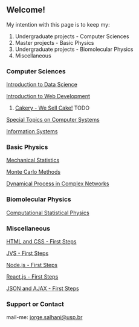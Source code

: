 ## Welcome!

My intention with this page is to keep my:
1.  Undergraduate projects - Computer Sciences 
2.  Master projects - Basic Physics
3.  Undergraduate projects - Biomolecular Physics
4.  Miscellaneous 

### Computer Sciences

[Introduction to Data Science](https://github.com/jorgesalhani/IntroDataScience)

[Introduction to Web Development](https://github.com/jorgesalhani/IntroWebDevelopment)

1. [Cakery - We Sell Cake!](https://github.com/jorgesalhani/StoreWebProject) TODO

[Special Topics on Computer Systems](https://github.com/jorgesalhani/SocialNetworkBlockchain)

[Information Systems](https://github.com/jorgesalhani/InformationSystems)

### Basic Physics

[Mechanical Statistics](https://github.com/jorgesalhani/MechanicalStatistics)

[Monte Carlo Methods](https://github.com/jorgesalhani/MonteCarloMethods)

[Dynamical Process in Complex Networks](https://github.com/jorgesalhani/ComplexNetworkDynamics)

### Biomolecular Physics

[Computational Statistical Physics](https://github.com/jorgesalhani/CompStatatisticalPhysics)

### Miscellaneous

[HTML and CSS - First Steps](https://github.com/jorgesalhani/LearningCSS_HTML)

[JVS - First Steps](https://github.com/jorgesalhani/LearningJS)

[Node.js - First Steps](https://github.com/jorgesalhani/LearningNodeJs)

[React.js - First Steps](https://github.com/jorgesalhani/LearningReactjs)

[JSON and AJAX - First Steps](https://github.com/jorgesalhani/LearningAjax)

### Support or Contact

mail-me: jorge.salhani@usp.br
